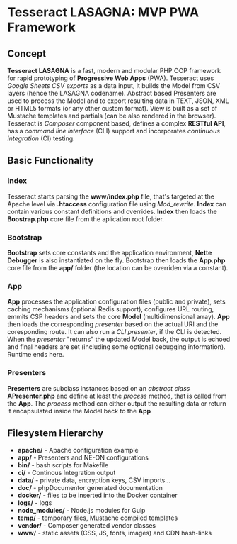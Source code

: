 # Tesseract LASAGNA: MVP PWA Framework

## Concept

**Tesseract LASAGNA** is a fast, modern and modular PHP OOP framework for rapid prototyping of **Progressive Web Apps** (PWA). Tesseract uses *Google Sheets CSV exports* as a data input, it builds the Model from CSV layers (hence the LASAGNA codename). Abstract based Presenters are used to process the Model and to export resulting data in TEXT, JSON, XML or HTML5 formats (or any other custom format). View is built as a set of Mustache templates and partials (can be also rendered in the browser).  
Tesseract is *Composer* component based, defines a complex **RESTful API**, has a *command line interface* (CLI) support and incorporates *continuous integration* (CI) testing.

## Basic Functionality

### Index

Tesseract starts parsing the **www/index.php** file, that's targeted at the Apache level via **.htaccess** configuration file using *Mod_rewrite*. **Index** can contain various constant definitions and overrides. **Index** then loads the **Boostrap.php** core file from the aplication root folder.

### Bootstrap

**Bootstrap** sets core constants and the application environment, **Nette Debugger** is also instantiated on the fly. Bootstrap then loads the **App.php** core file from the **app/** folder (the location can be overriden via a constant).

### App

**App** processes the application configuration files (public and private), sets caching mechanisms (optional Redis support), configures URL routing, emmits CSP headers and sets the core **Model** (multidimensional array). **App** then loads the corresponding *presenter* based on the actual URI and the coresponding route. It can also run a *CLI presenter*, if the CLI is detected.  
When the *presenter* "returns" the updated Model back, the output is echoed and final headers are set (including some optional debugging information). Runtime ends here.

### Presenters

**Presenters** are subclass instances based on an *abstract class* **APresenter.php** and define at least the *process* method, that is called from the **App**. The *process* method can either output the resulting data or return it encapsulated inside the Model back to the **App**

## Filesystem Hierarchy

- **apache/** - Apache configuration example
- **app/** - Presenters and NE-ON configurations
- **bin/** - bash scripts for Makefile
- **ci/** - Continous Integration output
- **data/** - private data, encryption keys, CSV imports...
- **doc/** - phpDocumentor generated documentation
- **docker/** - files to be inserted into the Docker container
- **logs/** - logs
- **node_modules/** - Node.js modules for Gulp
- **temp/** - temporary files, Mustache compiled templates
- **vendor/** - Composer generated vendor classes
- **www/** - static assets (CSS, JS, fonts, images) and CDN hash-links
